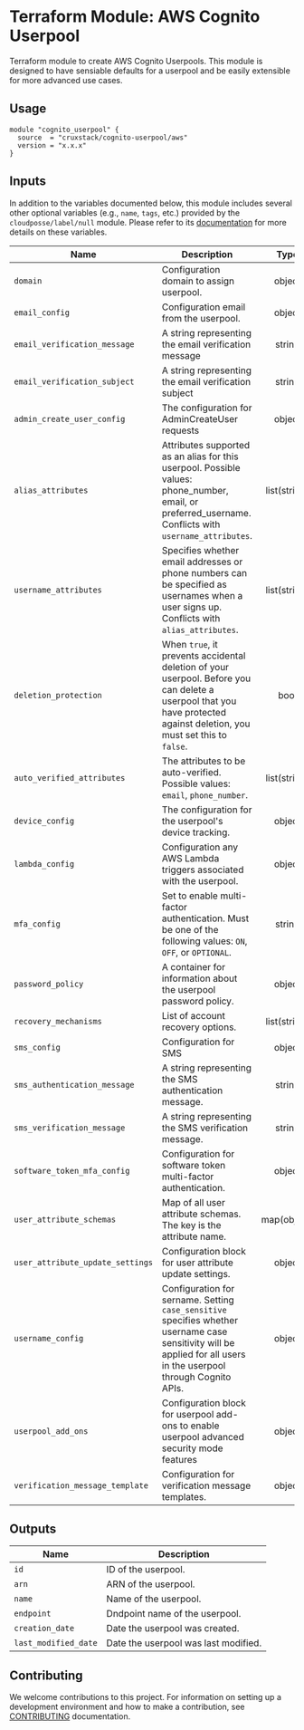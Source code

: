 # Terraform Module: AWS Cognito Userpool

Terraform module to create AWS Cognito Userpools. This module is designed to
have sensiable defaults for a userpool and be easily extensible for more
advanced use cases.

## Usage

```hcl
module "cognito_userpool" {
  source  = "cruxstack/cognito-userpool/aws"
  version = "x.x.x"
}
```

## Inputs

In addition to the variables documented below, this module includes several
other optional variables (e.g., `name`, `tags`, etc.) provided by the
`cloudposse/label/null` module. Please refer to its [documentation](https://registry.terraform.io/modules/cloudposse/label/null/latest)
for more details on these variables.

| Name                             | Description                                                                                                                                                             |     Type     |         Default         | Required |
|----------------------------------|-------------------------------------------------------------------------------------------------------------------------------------------------------------------------|:------------:|:-----------------------:|:--------:|
| `domain`                         | Configuration domain to assign userpool.                                                                                                                                |    object    |          `{}`           |    No    |
| `email_config`                   | Configuration email from the userpool.                                                                                                                                  |    object    |          `{}`           |    No    |
| `email_verification_message`     | A string representing the email verification message                                                                                                                    |    string    |          `""`           |    No    |
| `email_verification_subject`     | A string representing the email verification subject                                                                                                                    |    string    |          `""`           |    No    |
| `admin_create_user_config`       | The configuration for AdminCreateUser requests                                                                                                                          |    object    |          `{}`           |    No    |
| `alias_attributes`               | Attributes supported as an alias for this userpool. Possible values: phone_number, email, or preferred_username. Conflicts with `username_attributes`.                  | list(string) |          `[]`           |    No    |
| `username_attributes`            | Specifies whether email addresses or phone numbers can be specified as usernames when a user signs up. Conflicts with `alias_attributes`.                               | list(string) |         `null`          |    No    |
| `deletion_protection`            | When `true`, it prevents accidental deletion of your userpool. Before you can delete a userpool that you have protected against deletion, you must set this to `false`. |     bool     |         `true`          |    No    |
| `auto_verified_attributes`       | The attributes to be auto-verified. Possible values: `email`, `phone_number`.                                                                                           | list(string) |          `[]`           |    No    |
| `device_config`                  | The configuration for the userpool's device tracking.                                                                                                                   |    object    |          `{}`           |    No    |
| `lambda_config`                  | Configuration any AWS Lambda triggers associated with the userpool.                                                                                                     |    object    |          `{}`           |    No    |
| `mfa_config`                     | Set to enable multi-factor authentication. Must be one of the following values: `ON`, `OFF`, or `OPTIONAL`.                                                             |    string    |         `"OFF"`         |    No    |
| `password_policy`                | A container for information about the userpool password policy.                                                                                                         |    object    |          `{}`           |    No    |
| `recovery_mechanisms`            | List of account recovery options.                                                                                                                                       | list(string) |          `[]`           |    No    |
| `sms_config`                     | Configuration for SMS                                                                                                                                                   |    object    |          `{}`           |    No    |
| `sms_authentication_message`     | A string representing the SMS authentication message.                                                                                                                   |    string    | `"Your code is {####}"` |    No    |
| `sms_verification_message`       | A string representing the SMS verification message.                                                                                                                     |    string    | `"Your code is {####}"` |    No    |
| `software_token_mfa_config`      | Configuration for software token multi-factor authentication.                                                                                                           |    object    |          `{}`           |    No    |
| `user_attribute_schemas`         | Map of all user attribute schemas. The key is the attribute name.                                                                                                       | map(object)  |          `{}`           |    No    |
| `user_attribute_update_settings` | Configuration block for user attribute update settings.                                                                                                                 |    object    |          `{}`           |    No    |
| `username_config`                | Configuration for sername. Setting `case_sensitive` specifies whether username case sensitivity will be applied for all users in the userpool through Cognito APIs.     |    object    |          `{}`           |    No    |
| `userpool_add_ons`               | Configuration block for userpool add-ons to enable userpool advanced security mode features                                                                             |    object    |          `{}`           |    No    |
| `verification_message_template`  | Configuration for verification message templates.                                                                                                                       |    object    |          `{}`           |    No    |

## Outputs

| Name                 | Description                          |
|----------------------|--------------------------------------|
| `id`                 | ID of the userpool.                  |
| `arn`                | ARN of the userpool.                 |
| `name`               | Name of the userpool.                |
| `endpoint`           | Dndpoint name of the userpool.       |
| `creation_date`      | Date the userpool was created.       |
| `last_modified_date` | Date the userpool was last modified. |

## Contributing

We welcome contributions to this project. For information on setting up a
development environment and how to make a contribution, see [CONTRIBUTING](./CONTRIBUTING.md)
documentation.

